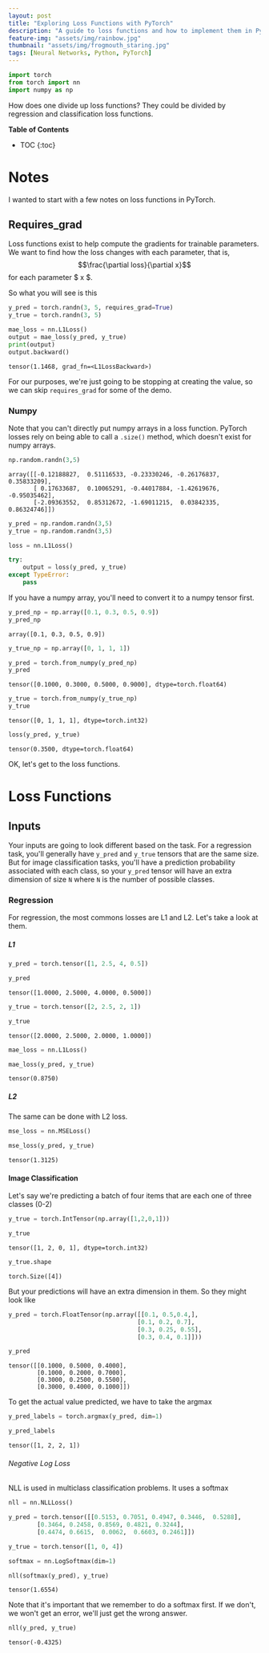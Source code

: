 ```yaml
---
layout: post
title: "Exploring Loss Functions with PyTorch"
description: "A guide to loss functions and how to implement them in PyTorch"
feature-img: "assets/img/rainbow.jpg"
thumbnail: "assets/img/frogmouth_staring.jpg"
tags: [Neural Networks, Python, PyTorch]
---
```


```python
import torch
from torch import nn
import numpy as np
```

How does one divide up loss functions? They could be divided by regression and classification loss functions.

<b>Table of Contents</b>
* TOC
{:toc}

# Notes

I wanted to start with a few notes on loss functions in PyTorch.

## Requires_grad

Loss functions exist to help compute the gradients for trainable parameters. We want to find how the loss changes with each parameter, that is, $$\frac{\partial loss}{\partial x}$$ for each parameter $ x $.

So what you will see is this


```python
y_pred = torch.randn(3, 5, requires_grad=True)
y_true = torch.randn(3, 5)

mae_loss = nn.L1Loss()
output = mae_loss(y_pred, y_true)
print(output)
output.backward()
```

    tensor(1.1468, grad_fn=<L1LossBackward>)
    

For our purposes, we're just going to be stopping at creating the value, so we can skip `requires_grad` for some of the demo.

### Numpy

Note that you can't directly put numpy arrays in a loss function. PyTorch losses rely on being able to call a `.size()` method, which doesn't exist for numpy arrays.


```python
np.random.randn(3,5)
```




    array([[-0.12188827,  0.51116533, -0.23330246, -0.26176837,  0.35833209],
           [ 0.17633687,  0.10065291, -0.44017884, -1.42619676, -0.95035462],
           [-2.09363552,  0.85312672, -1.69011215,  0.03842335,  0.86324746]])




```python
y_pred = np.random.randn(3,5)
y_true = np.random.randn(3,5)
```


```python
loss = nn.L1Loss()
```


```python
try:
    output = loss(y_pred, y_true)
except TypeError:
    pass
```

If you have a numpy array, you'll need to convert it to a numpy tensor first.


```python
y_pred_np = np.array([0.1, 0.3, 0.5, 0.9])
y_pred_np
```




    array([0.1, 0.3, 0.5, 0.9])




```python
y_true_np = np.array([0, 1, 1, 1])
```


```python
y_pred = torch.from_numpy(y_pred_np)
y_pred
```




    tensor([0.1000, 0.3000, 0.5000, 0.9000], dtype=torch.float64)




```python
y_true = torch.from_numpy(y_true_np)
y_true
```




    tensor([0, 1, 1, 1], dtype=torch.int32)




```python
loss(y_pred, y_true)
```




    tensor(0.3500, dtype=torch.float64)



OK, let's get to the loss functions.

# Loss Functions

## Inputs

Your inputs are going to look different based on the task. For a regression task, you'll generally have `y_pred` and `y_true` tensors that are the same size. But for image classification tasks, you'll have a prediction probability associated with each class, so your `y_pred` tensor will have an extra dimension of size `N` where `N` is the number of possible classes.

### Regression

For regression, the most commons losses are L1 and L2. Let's take a look at them.

##### L1


```python
y_pred = torch.tensor([1, 2.5, 4, 0.5])
```


```python
y_pred
```




    tensor([1.0000, 2.5000, 4.0000, 0.5000])




```python
y_true = torch.tensor([2, 2.5, 2, 1])
```


```python
y_true
```




    tensor([2.0000, 2.5000, 2.0000, 1.0000])




```python
mae_loss = nn.L1Loss()
```


```python
mae_loss(y_pred, y_true)
```




    tensor(0.8750)



##### L2

The same can be done with L2 loss.


```python
mse_loss = nn.MSELoss()
```


```python
mse_loss(y_pred, y_true)
```




    tensor(1.3125)



#### Image Classification

Let's say we're predicting a batch of four items that are each one of three classes (0-2)


```python
y_true = torch.IntTensor(np.array([1,2,0,1]))
```


```python
y_true
```




    tensor([1, 2, 0, 1], dtype=torch.int32)




```python
y_true.shape
```




    torch.Size([4])



But your predictions will have an extra dimension in them. So they might look like


```python
y_pred = torch.FloatTensor(np.array([[0.1, 0.5,0.4,],
                                    [0.1, 0.2, 0.7],
                                    [0.3, 0.25, 0.55],
                                    [0.3, 0.4, 0.1]]))
```


```python
y_pred
```




    tensor([[0.1000, 0.5000, 0.4000],
            [0.1000, 0.2000, 0.7000],
            [0.3000, 0.2500, 0.5500],
            [0.3000, 0.4000, 0.1000]])



To get the actual value predicted, we have to take the argmax


```python
y_pred_labels = torch.argmax(y_pred, dim=1)
```


```python
y_pred_labels
```




    tensor([1, 2, 2, 1])



###### Negative Log Loss

NLL is used in multiclass classification problems. It uses a softmax


```python
nll = nn.NLLLoss()
```


```python
y_pred = torch.tensor([[0.5153, 0.7051, 0.4947, 0.3446,  0.5288],
        [0.3464, 0.2458, 0.8569, 0.4821, 0.3244],
        [0.4474, 0.6615,  0.0062,  0.6603, 0.2461]])
```


```python
y_true = torch.tensor([1, 0, 4])
```


```python
softmax = nn.LogSoftmax(dim=1)
```


```python
nll(softmax(y_pred), y_true)
```




    tensor(1.6554)



Note that it's important that we remember to do a softmax first. If we don't, we won't get an error, we'll just get the wrong answer.


```python
nll(y_pred, y_true)
```




    tensor(-0.4325)




```python

```
